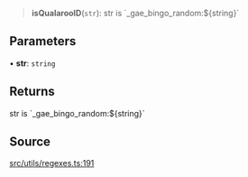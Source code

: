 > **isQualarooID**(`str`): str is \`\_gae\_bingo\_random:$\{string\}\`

## Parameters

• **str**: `string`

## Returns

str is \`\_gae\_bingo\_random:$\{string\}\`

## Source

[src/utils/regexes.ts:191](https://github.com/bhavjitChauhan/khan-api/blob/214cc6672777162cd3ec638a3ad3a22f7fe37e04/src/utils/regexes.ts#L191)
